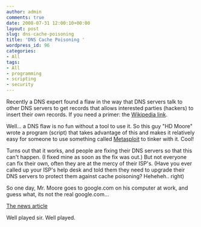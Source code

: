 ```yaml
---
author: admin
comments: true
date: 2008-07-31 12:00:10+00:00
layout: post
slug: dns-cache-poisoning
title: 'DNS Cache Poisoning '
wordpress_id: 96
categories:
- All
tags:
- All
- programming
- scripting
- security
---
```


Recently a DNS expert found a flaw in the way that DNS servers talk to other DNS servers to get records that allows interested parties (hackers) to insert their own records. If you need a primer: the [Wikipedia link](http://en.wikipedia.org/wiki/DNS_cache_poisoning).

Well... a DNS flaw is no fun without a tool to use it. So this guy "HD Moore" wrote a program (script) that takes advantage of this and makes it relatively easy for someone to use something called [Metasploit](http://www.metasploit.com/framework/) to tinker with it. Cool!

Turns out that it works, and people are fixing their DNS servers so that this can't happen. (I fixed mine as soon as the fix was out.) But not everyone can fix their own, often they are at the mercy of their ISP's. (Have you ever called up your ISP's help desk and told them they need to upgrade their DNS servers to protect them against cache poisoning? Heheheh.. right)

So one day, Mr. Moore goes to google.com on his computer at work, and guess what, its not the real google.com...

[The news article](http://www.networkworld.com/news/2008/073008-dns-attack-writer-a-victim.html)

Well played sir. Well played.
